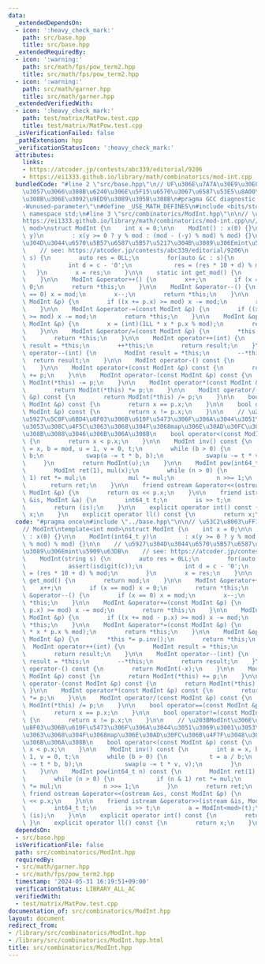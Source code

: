 ```yaml
---
data:
  _extendedDependsOn:
  - icon: ':heavy_check_mark:'
    path: src/base.hpp
    title: src/base.hpp
  _extendedRequiredBy:
  - icon: ':warning:'
    path: src/math/fps/pow_term2.hpp
    title: src/math/fps/pow_term2.hpp
  - icon: ':warning:'
    path: src/math/garner.hpp
    title: src/math/garner.hpp
  _extendedVerifiedWith:
  - icon: ':heavy_check_mark:'
    path: test/matrix/MatPow.test.cpp
    title: test/matrix/MatPow.test.cpp
  _isVerificationFailed: false
  _pathExtension: hpp
  _verificationStatusIcon: ':heavy_check_mark:'
  attributes:
    links:
    - https://atcoder.jp/contests/abc339/editorial/9206
    - https://ei1333.github.io/library/math/combinatorics/mod-int.cpp
  bundledCode: "#line 2 \"src/base.hpp\"\n// UF\u306E\u7A7A\u30E9\u30E0\u30C0\u6E21\
    \u3057\u3066\u308B\u6240\u306E\u5F15\u6570\u3067\u6587\u53E5\u8A00\u308F\u308C\
    \u308B\u306E\u3092\u9ED9\u3089\u305B\u308B\n#pragma GCC diagnostic ignored \"\
    -Wunused-parameter\"\n#define _USE_MATH_DEFINES\n#include <bits/stdc++.h>\nusing\
    \ namespace std;\n#line 3 \"src/combinatorics/ModInt.hpp\"\n\n// \u53C2\u8003\uFF1A\
    https://ei1333.github.io/library/math/combinatorics/mod-int.cpp\n// ModInt\ntemplate<int\
    \ mod>\nstruct ModInt {\n    int x = 0;\n\n    ModInt() : x(0) {}\n\n    ModInt(int64_t\
    \ y)\n        : x(y >= 0 ? y % mod : (mod - (-y) % mod) % mod) {}\n\n    // \u5927\
    \u304D\u3044\u6570\u5B57\u6587\u5B57\u5217\u304B\u3089\u306Emint\u5909\u63DB\n\
    \    // see: https://atcoder.jp/contests/abc339/editorial/9206\n    ModInt(string\
    \ s) {\n        auto res = 0LL;\n        for(auto &c : s){\n            assert(isdigit(c));\n\
    \            int d = c - '0';\n            res = (res * 10 + d) % mod;\n     \
    \   }\n        x = res;\n    }\n\n    static int get_mod() {\n        return mod;\n\
    \    }\n\n    ModInt &operator++() {\n        x++;\n        if (x == mod) x =\
    \ 0;\n        return *this;\n    }\n\n    ModInt &operator--() {\n        if (x\
    \ == 0) x = mod;\n        x--;\n        return *this;\n    }\n\n    ModInt &operator+=(const\
    \ ModInt &p) {\n        if ((x += p.x) >= mod) x -= mod;\n        return *this;\n\
    \    }\n\n    ModInt &operator-=(const ModInt &p) {\n        if ((x += mod - p.x)\
    \ >= mod) x -= mod;\n        return *this;\n    }\n\n    ModInt &operator*=(const\
    \ ModInt &p) {\n        x = (int)(1LL * x * p.x % mod);\n        return *this;\n\
    \    }\n\n    ModInt &operator/=(const ModInt &p) {\n        *this *= p.inv();\n\
    \        return *this;\n    }\n\n    ModInt operator++(int) {\n        ModInt\
    \ result = *this;\n        ++*this;\n        return result;\n    }\n\n    ModInt\
    \ operator--(int) {\n        ModInt result = *this;\n        --*this;\n      \
    \  return result;\n    }\n\n    ModInt operator-() const {\n        return ModInt(-x);\n\
    \    }\n\n    ModInt operator+(const ModInt &p) const {\n        return ModInt(*this)\
    \ += p;\n    }\n\n    ModInt operator-(const ModInt &p) const {\n        return\
    \ ModInt(*this) -= p;\n    }\n\n    ModInt operator*(const ModInt &p) const {\n\
    \        return ModInt(*this) *= p;\n    }\n\n    ModInt operator/(const ModInt\
    \ &p) const {\n        return ModInt(*this) /= p;\n    }\n\n    bool operator==(const\
    \ ModInt &p) const {\n        return x == p.x;\n    }\n\n    bool operator!=(const\
    \ ModInt &p) const {\n        return x != p.x;\n    }\n\n    // \u203BModInt\u306E\
    \u5927\u5C0F\u6BD4\u8F03\u306B\u610F\u5473\u306F\u306A\u3044\u3051\u3069\u3001\
    \u3053\u308C\u4F5C\u3063\u3068\u304F\u3068map\u306E\u30AD\u30FC\u306B\u4F7F\u3048\
    \u308B\u3088\u3046\u306B\u306A\u308B\n    bool operator<(const ModInt &p) const\
    \ {\n        return x < p.x;\n    }\n\n    ModInt inv() const {\n        int a\
    \ = x, b = mod, u = 1, v = 0, t;\n        while (b > 0) {\n            t = a /\
    \ b;\n            swap(a -= t * b, b);\n            swap(u -= t * v, v);\n   \
    \     }\n        return ModInt(u);\n    }\n\n    ModInt pow(int64_t n) const {\n\
    \        ModInt ret(1), mul(x);\n        while (n > 0) {\n            if (n &\
    \ 1) ret *= mul;\n            mul *= mul;\n            n >>= 1;\n        }\n \
    \       return ret;\n    }\n\n    friend ostream &operator<<(ostream &os, const\
    \ ModInt &p) {\n        return os << p.x;\n    }\n\n    friend istream &operator>>(istream\
    \ &is, ModInt &a) {\n        int64_t t;\n        is >> t;\n        a = ModInt<mod>(t);\n\
    \        return (is);\n    }\n\n    explicit operator int() const {\n        return\
    \ x;\n    }\n    explicit operator ll() const {\n        return x;\n    }\n};\n"
  code: "#pragma once\n#include \"../base.hpp\"\n\n// \u53C2\u8003\uFF1Ahttps://ei1333.github.io/library/math/combinatorics/mod-int.cpp\n\
    // ModInt\ntemplate<int mod>\nstruct ModInt {\n    int x = 0;\n\n    ModInt()\
    \ : x(0) {}\n\n    ModInt(int64_t y)\n        : x(y >= 0 ? y % mod : (mod - (-y)\
    \ % mod) % mod) {}\n\n    // \u5927\u304D\u3044\u6570\u5B57\u6587\u5B57\u5217\u304B\
    \u3089\u306Emint\u5909\u63DB\n    // see: https://atcoder.jp/contests/abc339/editorial/9206\n\
    \    ModInt(string s) {\n        auto res = 0LL;\n        for(auto &c : s){\n\
    \            assert(isdigit(c));\n            int d = c - '0';\n            res\
    \ = (res * 10 + d) % mod;\n        }\n        x = res;\n    }\n\n    static int\
    \ get_mod() {\n        return mod;\n    }\n\n    ModInt &operator++() {\n    \
    \    x++;\n        if (x == mod) x = 0;\n        return *this;\n    }\n\n    ModInt\
    \ &operator--() {\n        if (x == 0) x = mod;\n        x--;\n        return\
    \ *this;\n    }\n\n    ModInt &operator+=(const ModInt &p) {\n        if ((x +=\
    \ p.x) >= mod) x -= mod;\n        return *this;\n    }\n\n    ModInt &operator-=(const\
    \ ModInt &p) {\n        if ((x += mod - p.x) >= mod) x -= mod;\n        return\
    \ *this;\n    }\n\n    ModInt &operator*=(const ModInt &p) {\n        x = (int)(1LL\
    \ * x * p.x % mod);\n        return *this;\n    }\n\n    ModInt &operator/=(const\
    \ ModInt &p) {\n        *this *= p.inv();\n        return *this;\n    }\n\n  \
    \  ModInt operator++(int) {\n        ModInt result = *this;\n        ++*this;\n\
    \        return result;\n    }\n\n    ModInt operator--(int) {\n        ModInt\
    \ result = *this;\n        --*this;\n        return result;\n    }\n\n    ModInt\
    \ operator-() const {\n        return ModInt(-x);\n    }\n\n    ModInt operator+(const\
    \ ModInt &p) const {\n        return ModInt(*this) += p;\n    }\n\n    ModInt\
    \ operator-(const ModInt &p) const {\n        return ModInt(*this) -= p;\n   \
    \ }\n\n    ModInt operator*(const ModInt &p) const {\n        return ModInt(*this)\
    \ *= p;\n    }\n\n    ModInt operator/(const ModInt &p) const {\n        return\
    \ ModInt(*this) /= p;\n    }\n\n    bool operator==(const ModInt &p) const {\n\
    \        return x == p.x;\n    }\n\n    bool operator!=(const ModInt &p) const\
    \ {\n        return x != p.x;\n    }\n\n    // \u203BModInt\u306E\u5927\u5C0F\u6BD4\
    \u8F03\u306B\u610F\u5473\u306F\u306A\u3044\u3051\u3069\u3001\u3053\u308C\u4F5C\
    \u3063\u3068\u304F\u3068map\u306E\u30AD\u30FC\u306B\u4F7F\u3048\u308B\u3088\u3046\
    \u306B\u306A\u308B\n    bool operator<(const ModInt &p) const {\n        return\
    \ x < p.x;\n    }\n\n    ModInt inv() const {\n        int a = x, b = mod, u =\
    \ 1, v = 0, t;\n        while (b > 0) {\n            t = a / b;\n            swap(a\
    \ -= t * b, b);\n            swap(u -= t * v, v);\n        }\n        return ModInt(u);\n\
    \    }\n\n    ModInt pow(int64_t n) const {\n        ModInt ret(1), mul(x);\n\
    \        while (n > 0) {\n            if (n & 1) ret *= mul;\n            mul\
    \ *= mul;\n            n >>= 1;\n        }\n        return ret;\n    }\n\n   \
    \ friend ostream &operator<<(ostream &os, const ModInt &p) {\n        return os\
    \ << p.x;\n    }\n\n    friend istream &operator>>(istream &is, ModInt &a) {\n\
    \        int64_t t;\n        is >> t;\n        a = ModInt<mod>(t);\n        return\
    \ (is);\n    }\n\n    explicit operator int() const {\n        return x;\n   \
    \ }\n    explicit operator ll() const {\n        return x;\n    }\n};\n"
  dependsOn:
  - src/base.hpp
  isVerificationFile: false
  path: src/combinatorics/ModInt.hpp
  requiredBy:
  - src/math/garner.hpp
  - src/math/fps/pow_term2.hpp
  timestamp: '2024-05-31 16:19:51+09:00'
  verificationStatus: LIBRARY_ALL_AC
  verifiedWith:
  - test/matrix/MatPow.test.cpp
documentation_of: src/combinatorics/ModInt.hpp
layout: document
redirect_from:
- /library/src/combinatorics/ModInt.hpp
- /library/src/combinatorics/ModInt.hpp.html
title: src/combinatorics/ModInt.hpp
---
```

